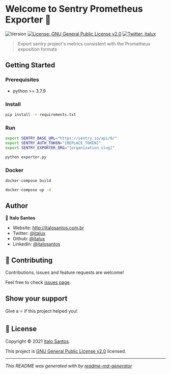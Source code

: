 # Welcome to Sentry Prometheus Exporter 👋
![Version](https://img.shields.io/badge/version-v0.1-blue.svg?cacheSeconds=2592000)
[![License: GNU General Public License v2.0](https://img.shields.io/badge/License-GNU%20General%20Public%20License%20v2.0-yellow.svg)](https://github.com/italux/sentry-prometheus-exporter/blob/master/LICENSE)
[![Twitter: italux](https://img.shields.io/twitter/follow/italux.svg?style=social)](https://twitter.com/italux)

> Export sentry project's metrics consistent with the Prometheus exposition formats

## Getting Started

### Prerequisites

- python >= 3.7.9

### Install
```sh
pip install -r requirements.txt
```

### Run
```sh
export SENTRY_BASE_URL="https://sentry.io/api/0/"
export SENTRY_AUTH_TOKEN="[REPLACE_TOKEN]"
export SENTRY_EXPORTER_ORG="[organization_slug]"
```
```sh
python exporter.py
```

### Docker

```sh
docker-compose build
```
```sh
docker-compose up -d
```

## Author

👤 **Italo Santos**

* Website: http://italosantos.com.br
* Twitter: [@italux](https://twitter.com/italux)
* Github: [@italux](https://github.com/italux)
* LinkedIn: [@italosantos](https://linkedin.com/in/italosantos)

## 🤝 Contributing

Contributions, issues and feature requests are welcome!

Feel free to check [issues page](https://github.com/italux/sentry-prometheus-exporter/issues). 

## Show your support

Give a ⭐️ if this project helped you!


## 📝 License

Copyright © 2021 [Italo Santos](https://github.com/italux).

This project is [GNU General Public License v2.0](https://github.com/italux/sentry-prometheus-exporter/blob/master/LICENSE) licensed.

***
_This README was generated with by [readme-md-generator](https://github.com/kefranabg/readme-md-generator)_